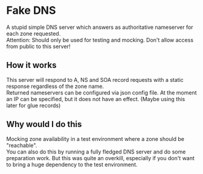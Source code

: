 # Fake DNS
A stupid simple DNS server which answers as authoritative nameserver for each zone requested.  
Attention: Should only be used for testing and mocking. Don't allow access from public to this server!

## How it works
This server will respond to A, NS and SOA record requests with a static response regardless of the zone name.  
Returned nameservers can be configured via json config file.
At the moment an IP can be specified, but it does not have an effect. (Maybe using this later for glue records)

## Why would I do this
Mocking zone availability in a test environment where a zone should be "reachable".  
You can also do this by running a fully fledged DNS server and do some preparation work.
But this was quite an overkill, especially if you don't want to bring a huge dependency to the test environment.